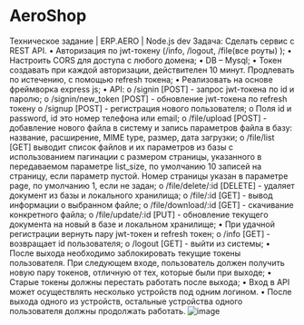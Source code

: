 # AeroShop
Техническое задание | ERP.AERO | Node.js dev
Задача:
Сделать сервис с REST API. 
•	Авторизация по jwt-токену (/info, /logout, /file(все роуты) );
•	Настроить CORS для доступа с любого домена;
•	DB – Mysql;
•	Токен создавать при каждой авторизации, действителен 10 минут. Продлевать по истечению, с помощью refresh токена;
•	Реализовать на основе фреймворка express js;
•	API:
o	/signin [POST] - запрос jwt-токена по id и паролю;
o	/signin/new_token [POST]  - обновление jwt-токена по refresh токену
o	/signup [POST] - регистрация нового пользователя;
o	Поля id и password, id это номер телефона или email;
o	/file/upload [POST] - добавление нового файла в систему и запись параметров файла в базу: название, расширение, MIME type, размер, дата загрузки;
o	/file/list [GET]  выводит список файлов и их параметров из базы с использованием пагинации с размером страницы, указанного в передаваемом параметре list_size, по умолчанию 10 записей на страницу, если параметр пустой. Номер страницы указан в параметре page, по умолчанию 1, если не задан; 
o	/file/delete/:id [DELETE] - удаляет документ из базы и локального хранилища;
o	/file/:id [GET] - вывод информации о выбранном файле; 
o	/file/download/:id [GET] - скачивание конкретного файла;
o	/file/update/:id [PUT] - обновление текущего документа на новый в базе и локальном хранилище;
•	При удачной регистрации вернуть пару  jwt-токен и refresh токен;
o	/info [GET] - возвращает id пользователя;
o	/logout [GET] - выйти из системы;
•	После выхода необходимо заблокировать текущие токены пользователя. При следующем входе, пользователь должен получить новую пару токенов, отличную от тех, которые были при выходе;
•	Старые токены должны перестать работать после выхода;
•	Вход в API может осуществлять несколько устройств под одним логином. 
•	После выхода одного из устройств, остальные устройства одного пользователя должны продолжать работать.
![image](https://github.com/user-attachments/assets/8bc11366-1e68-456a-8be6-10d6ac628905)
